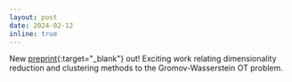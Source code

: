 ```yaml
---
layout: post
date: 2024-02-12
inline: true
---
```


New [preprint](https://arxiv.org/pdf/2402.02239.pdf){:target="\_blank"} out! Exciting work relating dimensionality reduction and clustering methods to the Gromov-Wasserstein OT problem.
